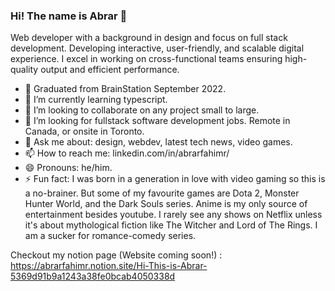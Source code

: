 ### Hi! The name is Abrar 👋

Web developer with a background in design and focus on full stack development. Developing interactive, user-friendly, and scalable digital experience. I excel in working on cross-functional teams ensuring high-quality output and efficient performance.

- 🔭 Graduated from BrainStation September 2022.
- 🌱 I’m currently learning typescript.
- 👯 I’m looking to collaborate on any project small to large.
- 🤔 I’m looking for fullstack software development jobs. Remote in Canada, or onsite in Toronto.
- 💬 Ask me about: design, webdev, latest tech news, video games.
- 📫 How to reach me: linkedin.com/in/abrarfahimr/
- 😄 Pronouns: he/him.
- ⚡ Fun fact: I was born in a generation in love with video gaming so this is a no-brainer. But some of my favourite games are Dota 2, Monster Hunter World, and the Dark Souls series. Anime is my only source of entertainment besides youtube. I rarely see any shows on Netflix unless it's about mythological fiction like The Witcher and Lord of The Rings. I am a sucker for romance-comedy series.

Checkout my notion page (Website coming soon!) : https://abrarfahimr.notion.site/Hi-This-is-Abrar-5369d91b9a1243a38fe0bcab4050338d
